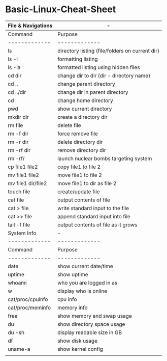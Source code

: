 # Basic-Linux-Cheat-Sheet

| File & Navigations  | - |
| ------------- | ------------- |
| Command  | Purpose |
| ------------- | ------------- |
| ls   | directory listing (file/folders on current dir) |
| ls  -l | formatting listing |
| ls -la  | formatted listing using hidden files |
| cd dir   | change dir to dir (dir - directory name) |
| cd .. | change parent directory |
| cd ../dir | change dir in parent directory |
| cd | change home directory |
| pwd | show current directory |
| mkdir dir | create a directory dir |
| rm file | delete file |
| rm -f dir | force remove file |
| rm -r dir | delete directory dir |
| rm -rf dir | remove directory dir |
| rm -rf/ | launch nuclear bombs targeting system  |
| cp file1 file2 | copy file1 to file 2  |
| mv file1 file2 | move file1 to file 2  |
| mv file1 dir/file2 | move file1 to dir as file 2  |
| touch file | create/update file |
| cat file | output contents of file |
| cat > file | write standard input to the file |
| cat >> file | append standard input into file |
| tail -f file | output contents of file as it grows |
| System Info | - |
| ------------- | ------------- |
| Command  | Purpose |
| ------------- | ------------- |
| date | show current date/time |
| uptime | show uptime |
| whoami | who you are logged in as |
| w | display who is online |
| cat/proc/cpuinfo | cpu info |
| cat/proc/meminfo | memory info |
| free | show memory and swap usage |
| du | show directory space usage |
| du -sh | display readable size in GB |
| df | show disk usage |
| uname-a | show kernel config |
|  |  |
